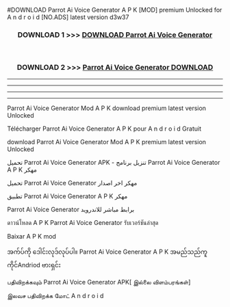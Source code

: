 #DOWNLOAD Parrot Ai Voice Generator  A P K [MOD] premium Unlocked for A n d r o i d [NO.ADS] latest version d3w37



<div align="center">

<h3>DOWNLOAD 1 >>> <a href="https://teeasianyam.web.app?sq=Parrot Ai Voice Generator ">DOWNLOAD Parrot Ai Voice Generator  </a></h3><br>

<h3>DOWNLOAD 2 >>> <a href="https://teeasianyam.web.app?sq=Parrot Ai Voice Generator  ">Parrot Ai Voice Generator   DOWNLOAD </a></h3>

</div>


----------------------------------------------------------

----------------------------------------------------------

----------------------------------------------------------

----------------------------------------------------------


Parrot Ai Voice Generator   Mod A P K download premium latest version Unlocked

Télécharger Parrot Ai Voice Generator   A P K pour A n d r o i d Gratuit

download Parrot Ai Voice Generator   Mod A P K premium latest version Unlocked

تحميل Parrot Ai Voice Generator   APK - تنزيل برنامج Parrot Ai Voice Generator   A P K مهكر

تحميل Parrot Ai Voice Generator   مهكر اخر اصدار

تطبيق Parrot Ai Voice Generator   A P K مهكر

Parrot Ai Voice Generator   برابط مباشر للاندرويد

ดาวน์โหลด A P K Parrot Ai Voice Generator   รับเวอร์ชันล่าสุด

Baixar A P K mod

အက်ပ်ကို ဒေါင်းလုဒ်လုပ်ပါ။ Parrot Ai Voice Generator   A P K အမည်သည်ကူကိုင်Andriod ဗားရှင်း

பதிவிறக்கவும் Parrot Ai Voice Generator   APK[ இல்லை விளம்பரங்கள்] 
 
இலவச பதிவிறக்க மோட் A n d r o i d



